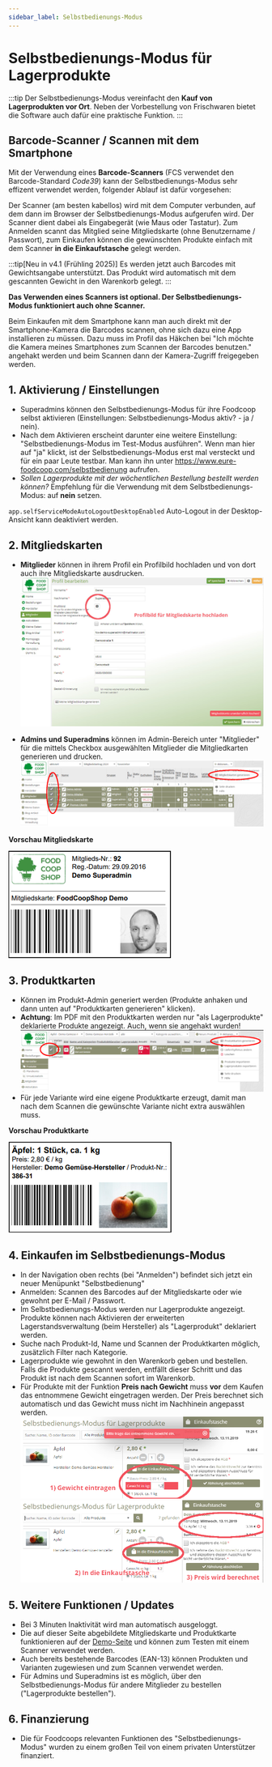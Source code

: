 ```yaml
---
sidebar_label: Selbstbedienungs-Modus
---
```


# Selbstbedienungs-Modus für Lagerprodukte

:::tip
Der Selbstbedienungs-Modus vereinfacht den **Kauf von Lagerprodukten vor Ort**. Neben der Vorbestellung von Frischwaren bietet die Software auch dafür eine praktische Funktion.
:::

## Barcode-Scanner / Scannen mit dem Smartphone

Mit der Verwendung eines **Barcode-Scanners** (FCS verwendet den Barcode-Standard *Code39*) kann der Selbstbedienungs-Modus sehr effizent verwendet werden, folgender Ablauf ist dafür vorgesehen:

Der Scanner (am besten kabellos) wird mit dem Computer verbunden, auf dem dann im Browser der Selbstbedienungs-Modus aufgerufen wird. Der Scanner dient dabei als Eingabegerät (wie Maus oder Tastatur). Zum Anmelden scannt das Mitglied seine Mitgliedskarte (ohne Benutzername / Passwort), zum Einkaufen können die gewünschten Produkte einfach mit dem Scanner **in die Einkaufstasche** gelegt werden.

:::tip[Neu in v4.1 (Frühling 2025)]
Es werden jetzt auch Barcodes mit Gewichtsangabe unterstützt. Das Produkt wird automatisch mit dem gescannten Gewicht in den Warenkorb gelegt.
:::

**Das Verwenden eines Scanners ist optional. Der Selbstbedienungs-Modus funktioniert auch ohne Scanner.**

Beim Einkaufen mit dem Smartphone kann man auch direkt mit der Smartphone-Kamera die Barcodes scannen, ohne sich dazu eine App installieren zu müssen. Dazu muss im Profil das Häkchen bei "Ich möchte die Kamera meines Smartphones zum Scannen der Barcodes benutzen." angehakt werden und beim Scannen dann der Kamera-Zugriff freigegeben werden.

## 1. Aktivierung / Einstellungen
* Superadmins können den Selbstbedienungs-Modus für ihre Foodcoop selbst aktivieren (Einstellungen: Selbstbedienungs-Modus aktiv? - ja / nein).
* Nach dem Aktivieren erscheint darunter eine weitere Einstellung: "Selbstbedienungs-Modus im Test-Modus ausführen". Wenn man hier auf "ja" klickt, ist der Selbstbedienungs-Modus erst mal versteckt und für ein paar Leute testbar. Man kann ihn unter https://www.eure-foodcoop.com/selbstbedienung aufrufen.
* *Sollen Lagerprodukte mit der wöchentlichen Bestellung bestellt werden können?* Empfehlung für die Verwendung mit dem Selbstbedienungs-Modus: auf **nein** setzen.

`app.selfServiceModeAutoLogoutDesktopEnabled` Auto-Logout in der Desktop-Ansicht kann deaktiviert werden.

## 2. Mitgliedskarten
* **Mitglieder** können in ihrem Profil ein Profilbild hochladen und von dort auch ihre Mitgliedskarte ausdrucken.
![](/assets/img/de/selbstbedienung/profilbild-hochladen.jpg)

* **Admins und Superadmins** können im Admin-Bereich unter "Mitglieder" für die mittels Checkbox ausgewählten Mitglieder die Mitgliedkarten generieren und drucken.
![](/assets/img/de/selbstbedienung/mitgliedskarten-generieren.png)

**Vorschau Mitgliedskarte**

![](/assets/img/de/selbstbedienung/mitgliedskarte.png)

## 3. Produktkarten
* Können im Produkt-Admin generiert werden (Produkte anhaken und dann unten auf "Produktkarten generieren" klicken).
* **Achtung**: Im PDF mit den Produktkarten werden nur "als Lagerprodukte" deklarierte Produkte angezeigt. Auch, wenn sie angehakt wurden!
![](/assets/img/de/selbstbedienung/produktkarten-generieren-1.png)
* Für jede Variante wird eine eigene Produktkarte erzeugt, damit man nach dem Scannen die gewünschte Variante nicht extra auswählen muss.

**Vorschau Produktkarte**

![](/assets/img/de/selbstbedienung/produktkarte.png)


## 4. Einkaufen im Selbstbedienungs-Modus
* In der Navigation oben rechts (bei "Anmelden") befindet sich jetzt ein neuer Menüpunkt "Selbstbedienung"
* Anmelden: Scannen des Barcodes auf der Mitgliedskarte oder wie gewohnt per E-Mail / Passwort.
* Im Selbstbedienungs-Modus werden nur Lagerprodukte angezeigt. Produkte können nach Aktivieren der erweiterten Lagerstandsverwaltung (beim Hersteller) als "Lagerprodukt" deklariert werden.
* Suche nach Produkt-Id, Name und Scannen der Produktkarten möglich, zusätzlich Filter nach Kategorie.
* Lagerprodukte wie gewohnt in den Warenkorb geben und bestellen. Falls die Produkte gescannt werden, entfällt dieser Schritt und das Produkt ist nach dem Scannen sofort im Warenkorb.
* Für Produkte mit der Funktion **Preis nach Gewicht** muss **vor** dem Kaufen das entnommene Gewicht eingetragen werden. Der Preis berechnet sich automatisch und das Gewicht muss nicht im Nachhinein angepasst werden.
![](/assets/img/de/selbstbedienung/preis-nach-gewicht-1.png)
![](/assets/img/de/selbstbedienung/preis-nach-gewicht-2.png)


## 5. Weitere Funktionen / Updates
* Bei 3 Minuten Inaktivität wird man automatisch ausgeloggt.
* Die auf dieser Seite abgebildete Mitgliedskarte und Produktkarte funktionieren auf der [Demo-Seite](https://demo-de.foodcoopshop.com) und können zum Testen mit einem Scanner verwendet werden.
* Auch bereits bestehende Barcodes (EAN-13) können Produkten und Varianten zugewiesen und zum Scannen verwendet werden.
* Für Admins und Superadmins ist es möglich, über den Selbstbedienungs-Modus für andere Mitglieder zu bestellen ("Lagerprodukte bestellen").

## 6. Finanzierung
* Die für Foodcoops relevanten Funktionen des "Selbstbedienungs-Modus" wurden zu einem großen Teil von einem privaten Unterstützer finanziert.
